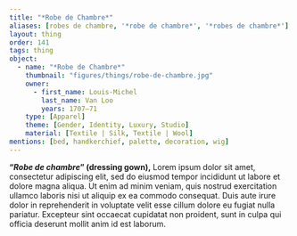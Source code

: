 ```yaml
---
title: "*Robe de Chambre*"
aliases: [robes de chambre, '*robe de chambre*', '*robes de chambre*']
layout: thing
order: 141
tags: thing
object:
  - name: "*Robe de Chambre*"
    thumbnail: "figures/things/robe-de-chambre.jpg"
    owner:
      - first_name: Louis-Michel
        last_name: Van Loo
        years: 1707–71
    type: [Apparel]
    theme: [Gender, Identity, Luxury, Studio]
    material: [Textile | Silk, Textile | Wool]
mentions: [bed, handkerchief, palette, decoration, wig]
---
```


**“*Robe de chambre*” (dressing gown),** Lorem ipsum dolor sit amet, consectetur adipiscing elit, sed do eiusmod tempor incididunt ut labore et dolore magna aliqua. Ut enim ad minim veniam, quis nostrud exercitation ullamco laboris nisi ut aliquip ex ea commodo consequat. Duis aute irure dolor in reprehenderit in voluptate velit esse cillum dolore eu fugiat nulla pariatur. Excepteur sint occaecat cupidatat non proident, sunt in culpa qui officia deserunt mollit anim id est laborum.